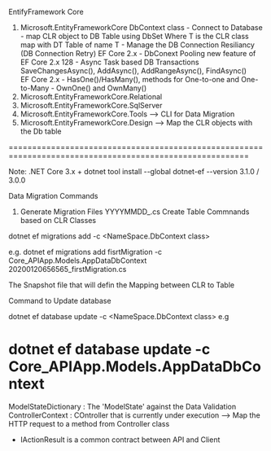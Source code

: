﻿EntifyFramework Core
1. Microsoft.EntityFrameworkCore
	DbContext class
		- Connect to Database
		- map CLR object to DB Table using DbSet<T>
				Where T is the CLR class map with DT Table of name T
		- Manage the DB Connection Resiliancy (DB Connection Retry) EF Core 2.x
		- DbConext Pooling new feature of EF Core 2.x 128
		- Async Task based DB Transactions
			SaveChangesAsync(), AddAsync(), AddRangeAsync(), FindAsync()	
	EF Core 2.x	
		- HasOne()/HasMany(), methods for One-to-one and One-to-Many
		- OwnOne() and OwnMany()	
1. Microsoft.EntityFrameworkCore.Relational
1. Microsoft.EntityFrameworkCore.SqlServer
1. Microsoft.EntityFrameworkCore.Tools --> CLI for Data Migration
1. Microsoft.EntityFrameworkCore.Design --> Map the CLR objects with the Db table

=========================================================================================================

Note: .NET Core 3.x +
dotnet tool install --global dotnet-ef --version 3.1.0 / 3.0.0 

Data Migration Commands

1. Generate Migration Files
	YYYYMMDD<RNDNumber>_<MigrationName>.cs
			Create Table Commnands based on CLR Classes

dotnet ef migrations add <migrationname> -c <NameSpace.DbContext class>

e.g.
dotnet ef migrations add fisrtMigration -c Core_APIApp.Models.AppDataDbContext
 20200120656565_firstMigration.cs

 The Snapshot file that will defin the Mapping between CLR to Table

 Command to Update database

 dotnet ef  database  update -c <NameSpace.DbContext class>
 e.g

 dotnet ef  database update -c Core_APIApp.Models.AppDataDbContext
 ==========================================================================================================

 ModelStateDictionary : The 'ModelState' against the Data Validation
 ControllerContext : COntroller that is currently under execution
			--> Map the HTTP request to a method from Controller class

- IActionResult is a common contract between API and Client 
			